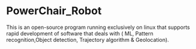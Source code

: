 <p align="center">

# PowerChair_Robot



This is an open-source program running exclusively on linux that supports rapid development of software that deals with ( ML, Pattern recognition,Object detection, Trajectory algorithm & Geolocation). 


</p >
